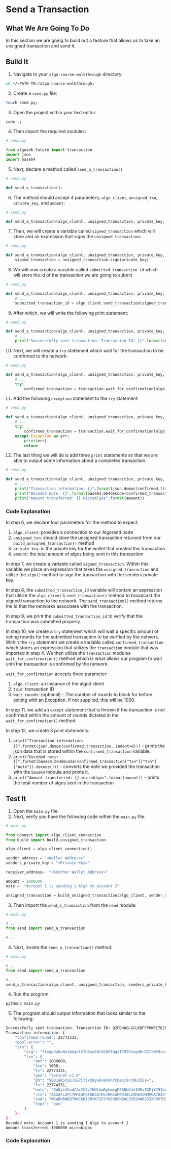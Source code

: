 # Send a Transaction

## What We Are Going To Do
In this section we are going to build out a feature that allows us to take an unsigned transaction and send it.

## Build It
1. Navigate to your `algo-course-walkthrough` directory:
```sh
cd ~/<PATH TO>/algo-course-walkthrough;
```
2. Create a `send.py` file:
```sh
touch send.py;
```
3. Open the project within your text editor:
```sh
code .;
```
4. Then import the required modules:
```python
# send.py

from algosdk.future import transaction
import json
import base64
```
5. Next, declare a method called `send_a_transaction()`
```python
# send.py

def send_a_transaction():
```
6. The method should accept 4 parameters; `algo_client`, `unsigned_txn`, `private_key`, and `amount`:
```python
# send.py

def send_a_transaction(algo_client, unsigned_transaction, private_key, amount):
```
7. Then, we will create a variable called `signed_transaction` which will store and an expression that signs the `unsigned_transaction`:
```python
# send.py

def send_a_transaction(algo_client, unsigned_transaction, private_key, amount):
    signed_transaction = unsigned_transaction.sign(private_key)
```
8. We will now create a variable called `submitted_transaction_id` which will store the id of the transaction we are going to submit
```python
# send.py

def send_a_transaction(algo_client, unsigned_transaction, private_key, amount):
    # ...
    submitted_transaction_id = algo_client.send_transaction(signed_transaction)
```
9. After which, we will write the following print statement:
```python
# send.py

def send_a_transaction(algo_client, unsigned_transaction, private_key, amount):
    # ...
    print("Successfully sent transaction. Transaction ID: {}".format(submitted_transaction_id))
```
10.  Next, we will create a `try` statement which wait for the transaction to be confirmed to the network:
```python
# send.py

def send_a_transaction(algo_client, unsigned_transaction, private_key, amount):
    # ...
    try:
        confirmed_transaction = transaction.wait_for_confirmation(algo_client, submitted_transaction_id, 4)
```
11. Add the following `exception` statement to the `try` statement:
```python
# send.py

def send_a_transaction(algo_client, unsigned_transaction, private_key, amount):
    # ...
    try:
        confirmed_transaction = transaction.wait_for_confirmation(algo_client, submitted_transaction_id, 4)
    except Exception as err:
        print(err)
        return
```
12. The last thing we will do is add three `print` statements so that we are able to output some information about a completed transaction:
```python
# send.py

def send_a_transaction(algo_client, unsigned_transaction, private_key, amount):
    # ...
    print("Transaction information: {}".format(json.dumps(confirmed_transaction, indent=4)))
    print("Decoded note: {}".format(base64.b64decode(confirmed_transaction["txn"]["txn"]["note"]).decode()))
    print("Amount transferred: {} microAlgos".format(amount))
```
### Code Explanation
In step 6, we declare four parameters for the method to expect:
1.  `algo_client`: provides a connection to our Algorand node
2.  `unsigned_txn`: should store the unsigned transaction returned from our `build_unsigned_transaction()` method
3.  `private_key`: is the private key for the wallet that created this transaction
4.  `amount`: the total amount of algos being sent in this transaction

In step 7, we create a variable called `signed_transaction`. Within this variable we place an expression that takes the `unsigned_transaction` and utilize the `sign()` method to sign the transaction with the senders private key.

In step 8, the `submitted_transaction_id` variable will contain an expression that utilize the `algo_client`'s `send_transaction()` method to broadcast the signed transaction to the network. The `send_transaction()` method returns the id that the networks associates with the transaction.

In step 9, we print the `submitted_transaction_id` to verify that the transaction was submitted properly.

In step 10, we create a `try` statement which will wait a specific amount of voting rounds for the submitted transaction to be verified by the network. Within the `try` statement we create a variable called `confirmed_transaction` which stores an expression that utilizes the `transaction` module that was imported in step 4. We then utilize the `transaction` modules `wait_for_confirmation()` method which is what allows our program to wait until the transaction is confirmed by the network.

`wait_for_confirmation` accepts three parameter:
1. `algo_client`: an instance of the algod client
2. `txid`: transaction ID
3. `wait_rounds`: (optional) – The number of rounds to block for before exiting with an Exception. If not supplied, this will be 1000.

In step 11, we add an `except` statement that is thrown if the transaction is not confirmed within the amount of rounds dictated in the `wait_for_confirmation()` method.

In step 12, we create 3 print statements:
1. `print("Transaction information: {}".format(json.dumps(confirmed_transaction, indent=4)))` - prints the json data that is stored within the `confirmed_transaction` variable.
2. `print("Decoded note: {}".format(base64.b64decode(confirmed_transaction["txn"]["txn"]["note"]).decode()))` - converts the note we provided the transaction with the `base64` module and prints it.
3. `print("Amount transferred: {} microAlgos".format(amount))` - prints the total number of algos sent in the transaction

## Test It
1. Open the `main.py` file:
2. Next, verify you have the following code within the `main.py` file:
```python
# main.py

from connect import algo_client_connection
from build import build_unsigned_transaction

algo_client = algo_client_connection()

sender_address = "<Wallet Address>"
senders_private_key = "<Private Key>"

receiver_address=  "<Another Wallet Address>"

amount = 1000000
note =  "Account 1 is sending 1 Algo to account 2"

unsigned_transaction = build_unsigned_transaction(algo_client, sender_address, amount, receiver_address, note)
```
3. Then import the `send_a_transaction` from the `send` module:
```python
# main.py

# ...
from send import send_a_transaction

# ...
```
4. Next, invoke the `send_a_transaction()` method:
```python
# main.py

# ...
from send import send_a_transaction

# ...
send_a_transaction(algo_client, unsigned_transaction, senders_private_key, amount)
```
4. Run the program:
```sh
python3 main.py
```
5. The program should output information that looks similar to the following:
```sh
Successfully sent transaction. Transaction ID: Q2FDHAGLGCLKBFFPOW5I7QJBIYXNXOOYOBJUDDCDEZYI2S5A7YPA
Transaction information: {
    "confirmed-round": 22773333,
    "pool-error": "",
    "txn": {
        "sig": "fIxqpHaDcWezAXgklXfO5ze09Cd2d5lQqsT7MSPxsqdBrDZIcMV9cozBXP63gdw5RhU/TsyQdDaOxeuP+RgsDA==",
        "txn": {
            "amt": 1000000,
            "fee": 1000,
            "fv": 22773331,
            "gen": "testnet-v1.0",
            "gh": "SGO1GKSzyE7IEPItTxCByw9x8FmnrCDexi9/cOUJOiI=",
            "lv": 22774331,
            "note": "QWNjb3VudCAxIGlzIHNlbmRpbmcgMSBBbGdvIHRvIGFjY291bnQgMg==",
            "rcv": "ABZAFLZPC7RHE4PZT6DSATH57BRCAHW3JBCZVHB35MQMGA7HX5YR3O3ZGA",
            "snd": "WKWDH6WDQTNMJ6BISNYKT2PJYK5H5PN6ACZXMJAWR3G3XPOXTRD7MNY2AU",
            "type": "pay"
        }
    }
}
Decoded note: Account 1 is sending 1 Algo to account 2
Amount transferred: 1000000 microAlgos
```

### Code Explanation